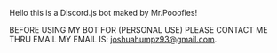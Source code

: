 Hello this is a Discord.js bot maked by Mr.Pooofles!

BEFORE USING MY BOT FOR (PERSONAL USE) PLEASE CONTACT ME THRU EMAIL MY EMAIL IS: joshuahumpz93@gmail.com.
